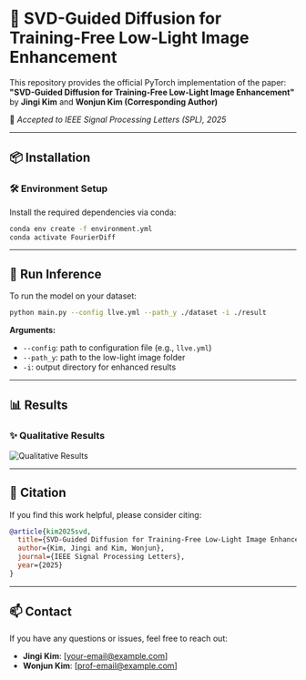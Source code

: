 # 🌙 SVD-Guided Diffusion for Training-Free Low-Light Image Enhancement

This repository provides the official PyTorch implementation of the paper:  
**"SVD-Guided Diffusion for Training-Free Low-Light Image Enhancement"**  
by **Jingi Kim** and **Wonjun Kim (Corresponding Author)**  

📄 *Accepted to IEEE Signal Processing Letters (SPL), 2025*

---

## 📦 Installation

### 🛠 Environment Setup

Install the required dependencies via conda:

```bash
conda env create -f environment.yml
conda activate FourierDiff
```

---

## 🚀 Run Inference

To run the model on your dataset:

```bash
python main.py --config llve.yml --path_y ./dataset -i ./result
```

**Arguments:**
- `--config`: path to configuration file (e.g., `llve.yml`)
- `--path_y`: path to the low-light image folder
- `-i`: output directory for enhanced results

---

## 📊 Results

### ✨ Qualitative Results

![Qualitative Results](figures/Fig.svg)

---

## 📎 Citation

If you find this work helpful, please consider citing:

```bibtex
@article{kim2025svd,
  title={SVD-Guided Diffusion for Training-Free Low-Light Image Enhancement},
  author={Kim, Jingi and Kim, Wonjun},
  journal={IEEE Signal Processing Letters},
  year={2025}
}
```

---

## 📫 Contact

If you have any questions or issues, feel free to reach out:

- **Jingi Kim**: [your-email@example.com]  
- **Wonjun Kim**: [prof-email@example.com]
